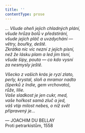 ```yaml
---
title: ''
contentType: prose
---
```


  

  

  

_… Všude oheň jejich chladných plání,  
všude hrůza bolů v předstírání,  
všude jejich pláč a uvzdychání —  
větry, bouřky, deště.  
Zkrátka nic víc nezní z jejich písní,  
než že lásku plam a led jim tísní,  
všude šípy, pouta — co kdo vysní  
za nesmysly ještě._

_Všecko z vašich krás je ryzí zlato,  
perly, krystal, sloň a mramor nadto  
(šperků z Indie, gem vrchovato),  
růže, lilie.  
Vaše sladkost je jen cukr, med,  
vaše hořkost samá zluč a jed,  
váš vtip milost nebes, o niž svět  
připravený je…_

— JOACHIM DU BELLAY  
Proti petrarkistům, 1558
